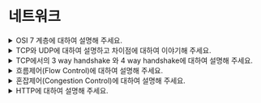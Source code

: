 # 네트워크

<details>
  <summary>OSI 7 계층에 대하여 설명해 주세요.</summary>
  <br>

- OSI 7계층이란 네트워크에서 통신이 일어나는 과정을 7단계로 나누어 일어나는 과정을 단계별로 알 수 있고, 특정한 곳에 이상이 생기면 그 단계만 수정할 수 있게 한 것입니다.

1) 물리(Physical)
- 단지 데이터 전기적인 신호로 변환해서 주고받는 기능을 진행하는 공간
- 즉, 데이터를 전송하는 역할만 진행한다.
- 리피터, 케이블, 허브 등

2) 데이터 링크(Data Link)
- 물리 계층으로 송수신되는 정보를 관리하여 안전하게 전달되도록 도와주는 역할
- Mac 주소를 통해 통신한다. 프레임에 Mac 주소를 부여하고 에러검출, 재전송, 흐름제어를 진행한다.
- 브릿지, 스위치 등

3) 네트워크(Network)
- 데이터를 목적지까지 가장 안전하고 빠르게 전달하는 기능을 담당한다.
- 라우터를 통해 이동할 경로를 선택하여 IP 주소를 지정하고, 해당 경로에 따라 패킷을 전달해준다.
- 라우팅, 흐름 제어, 오류 제어, 세그먼테이션 등을 수행한다.
- 라우터, IP

4) 전송(Transport)
- TCP와 UDP 프로토콜을 통해 통신을 활성화한다. 포트를 열어두고, 프로그램들이 전송을 할 수 있도록 제공해준다.
- TCP : 신뢰성, 연결지향적
- UDP : 비신뢰성, 비연결성, 실시간
- TCP, UDP

5) 세션(Session)
- 데이터가 통신하기 위한 논리적 연결을 담당한다. TCP/IP 세션을 만들고 없애는 책임을 지니고 있다.
- API, Socket

6) 표현(Presentation)
- 데이터 표현에 대한 독립성을 제공하고 암호화하는 역할을 담당한다.
- 파일 인코딩, 명령어를 포장, 압축, 암호화한다.
- JPEG, MPEG 등

7) 응용(Application)
- 최종 목적지로, 응용 프로세스와 직접 관계하여 일반적인 응용 서비스를 수행한다.
- 사용자 인터페이스, 전자우편, 데이터베이스 관리 등의 서비스를 제공한다.
- HTTP, FTP, DNS 등

</details>

<details>
  <summary>TCP와 UDP에 대하여 설명하고 차이점에 대하여 이야기해 주세요.</summary>
  <br>

## TCP
- Transmission Control Protocol의 약자로 연결형 서비스를 지원하는 전송계층 프로토콜입니다.
- host간 신뢰성있는 데이터 전달과 흐름제어 및 혼잡제어를 제공합니다.
- 신뢰성이 없는 인터넷을 통해 종단간에 신뢰성 있는 바이트 스트림을 전송 하도록 특별히 설계되었습니다.

## UDP
- User Datagram Protocol의 약자로비연결형 프로토콜입니다.
- 신뢰성은 낮지만 TCP보다는 속도가 빠릅니다.
- HTTP/3에서 QUIC이라는 프로토콜과 함께 사용됩니다.
- UDP를 사용하는 것들 중 DNS가 있습니다.

![TCP와 UDP의 차이](../image/TCP%26UDP.png)

</details>

<details>
  <summary>TCP에서의 3 way handshake 와 4 way handshake에 대하여 설명해 주세요.</summary>
  <br>

- 3 way handshake은 연결 성립 과정이며 4 way handshake는 연결을 해제하는 과정을 말합니다.

### 3 way handshake 과정
  - 클라이언트가 서버에게 SYN 플래그를 보냄 (sequence : x)
  - 서버가 SYN(x)을 받고, 클라이언트로 받았다는 신호인 ACK와 SYN 플래그를 보냄 (sequence : y, ACK : x + 1)
  - 클라이언트는 서버의 응답은 ACK(x+1)와 SYN(y) 플래그를 받고, ACK(y+1)를 서버로 보냄

![3 way handshake 과정](../image/3%20way%20handshake%20%EA%B3%BC%EC%A0%95.png)

### 4 way handshake 과정
  - 클라이언트는 서버에게 연결을 종료한다는 FIN 플래그를 보낸다.
  - 서버는 FIN을 받고, 확인했다는 ACK를 클라이언트에게 보낸다. (이때 서버는 모든 데이터를 보내기 위해 CLOSE_WAIT 상태가 되며 소켓을 닫는다 (Closed))
  - 데이터를 모두 보냈다면, 연결이 종료되었다는 FIN 플래그를 클라이언트에게 보낸다.
  - 클라이언트는 FIN을 받고, 확인했다는 ACK를 서버에게 보낸다. (아직 서버로부터 받지 못한 데이터가 있을 수 있으므로 TIME_WAIT을 통해 기다린다. TIME_WAIT 시간이 끝나면 클라이언트도 닫는다.)
 
![4 way handshake 과정](../image/4%20way%20handshake%20%EA%B3%BC%EC%A0%95.png)

</details>

<details>
  <summary>흐름제어(Flow Control)에 대하여 설명해 주세요.</summary>
  <br>

- 흐름제어란 송신측과 수신측의 데이터 처리 속도 차이를 해결하기 위한 기법입니다.
- 수신측이 송신측보다 데이터 처리 속도가 빠르면 문제없지만, 송신측의 속도가 빠를 경우 문제가 생깁니다. 수신측에서 제한된 저장 용량을 초과한 이후에 도착하는 데이터는 손실 될 수 있으며, 만약 손실 된다면 불필요하게 응답과 데이터 전송이 송/수신 측 간에 빈번히 발생합니다. 이러한 위험을 줄이기 위해 송신 측의 데이터 전송량을 수신측에 따라 조절해야합니다.

### 해결 방법
  - Stop and Wait : 매번 전송한 패킷에 대해 확인 응답을 받아야만 그 다음 패킷을 전송하는 방법
  - Sliding Window (Go Back N ARQ) : 수신측에서 설정한 윈도우 크기만큼 송신측에서 확인응답없이 세그먼트를 전송할 수 있게 하여 데이터 흐름을 동적으로 조절하는 제어기법

</details>

<details>
  <summary>혼잡제어(Congestion Control)에 대하여 설명해 주세요.</summary>
  <br>

- 혼잡제어란 전송하는 데이터 양을 조절하여 혼잡을 피하는 기법
- 송신측의 데이터는 지역망이나 인터넷으로 연결된 대형 네트워크를 통해 전달된다. 만약 한 라우터에 데이터가 몰릴 경우, 자신에게 온 데이터를 모두 처리할 수 없게 된다. 이런 경우 호스트들은 또 다시 재전송을 하게되고 결국 혼잡만 가중시켜 오버플로우나 데이터 손실을 발생시키게 된다. 따라서 이러한 네트워크의 혼잡을 피하기 위해 송신측에서 보내는 데이터의 전송속도를 강제로 줄이게 되는데, 이러한 작업을 혼잡제어라고 한다.
- 네트워크 내에 패킷의 수가 과도하게 증가하는 현상을 혼잡이라 하며, 혼잡 현상을 방지하거나 제거하는 기능을 혼잡제어라고 한다.
흐름제어가 송신측과 수신측 사이의 전송속도를 다루는데 반해, 혼잡제어는 호스트와 라우터를 포함한 보다 넓은 관점에서 전송 문제를 다루게 된다.

### 해결 방법
  - AIMD(Additive Increase / Multiplicative Decrease) : 처음에 패킷을 하나씩 보내고 이것이 문제없이 도착하면 window 크기(단위 시간 내에 보내는 패킷의 수)를 1씩 증가시켜가며 전송하는 방법
    - 패킷 전송에 실패하거나 일정 시간을 넘으면 패킷의 보내는 속도를 절반으로 줄인다.
    - 공평한 방식으로, 여러 호스트가 한 네트워크를 공유하고 있으면 나중에 진입하는 쪽이 처음에는 불리하지만, 시간이 흐르면 평형상태로 수렴하게 되는 특징이 있다.
    - 문제점은 초기에 네트워크의 높은 대역폭을 사용하지 못하여 오랜 시간이 걸리게 되고, 네트워크가 혼잡해지는 상황을 미리 감지하지 못한다. 즉, 네트워크가 혼잡해지고 나서야 대역폭을 줄이는 방식이다.
  - Slow Start (느린 시작)
    - Slow Start 방식은 AIMD와 마찬가지로 패킷을 하나씩 보내면서 시작하고, 패킷이 문제없이 도착하면 각각의 ACK 패킷마다 window size를 1씩 늘려준다. 즉, 한 주기가 지나면 window size가 2배로 된다.
    - 전송속도는 AIMD에 반해 지수 함수 꼴로 증가한다. 대신에 혼잡 현상이 발생하면 window size를 1로 떨어뜨리게 된다.
    - 처음에는 네트워크의 수용량을 예상할 수 있는 정보가 없지만, 한번 혼잡 현상이 발생하고 나면 네트워크의 수용량을 어느 정도 예상할 수 있다.
    - 그러므로 혼잡 현상이 발생하였던 window size의 절반까지는 이전처럼 지수 함수 꼴로 창 크기를 증가시키고 그 이후부터는 완만하게 1씩 증가시킨다.
  - Fast Retransmit (빠른 재전송)
    - 빠른 재전송은 TCP의 혼잡 조절에 추가된 정책이다.
    - 패킷을 받는 쪽에서 먼저 도착해야할 패킷이 도착하지 않고 다음 패킷이 도착한 경우에도 ACK 패킷을 보내게 된다.단, 순서대로 잘 도착한 마지막 패킷의 다음 패킷의 순번을 ACK 패킷에 실어서 보내게 되므로, 중간에 하나가 손실되게 되면 송신 측에서는 순번이 중복된 ACK 패킷을 받게 된다. 이것을 감지하는 순간 문제가 되는 순번의 패킷을 재전송 해줄 수 있다.
    - 중복된 순번의 패킷을 3개 받으면 재전송을 하게 된다. 약간 혼잡한 상황이 일어난 것이므로 혼잡을 감지하고 window size를 줄이게 된다.
  - Fast Recovery (빠른 회복)
    - 혼잡한 상태가 되면 window size를 1로 줄이지 않고 반으로 줄이고 선형증가시키는 방법이다. 이 정책까지 적용하면 혼잡 상황을 한번 겪고 나서부터는 순수한 AIMD 방식으로 동작하게 된다.


</details>

<details>
  <summary>HTTP에 대하여 설명해 주세요.</summary>
  <br>

- HyperText Transfer Protocol의 약자로 인터넷에서 데이터를 주고받을 때 사용하는 통신 규약입니다.
- OSI 7 layer 중 7계층에서 사용하는 프로토콜입니다.
- HTTP/1.1, HTTP/2는 TCP를 사용하며 HTTP/3는 UDP를 사용합니다.

### 특징
  - Client-Server 구조
  - 무상태성(Stateless)
    - 서버가 클라이언트의 상태를 저장하지 않는다는 것
    - Request를 보낼 때 Client가 추가 데이터를 전송해야한다는 문제점이 존재
    - 항상 같은 서버에 연결될 필요가 없으므로 Scale-Up에 유리
  - 비연결성(Connectionless)
    - 요청을 한 후 응답을 받으면 바로 연결을 종료합니다. 즉, 불필요한 연결을 하지 않아 서버 유지 자원이 감소합니다.
    - 서버 유지 자원을 효율적으로 사용 가능합니다.
  - 단순/확장 가능

</details>